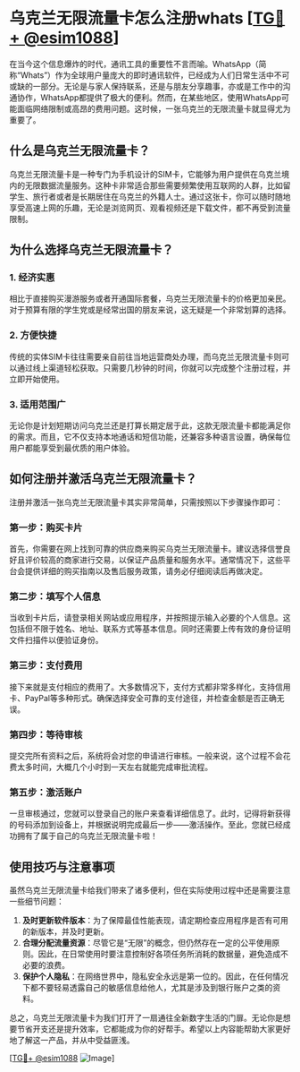# 乌克兰无限流量卡怎么注册whats [[TG💪+ @esim1088](https://t.me/s/esim1088)]

在当今这个信息爆炸的时代，通讯工具的重要性不言而喻。WhatsApp（简称“Whats”）作为全球用户量庞大的即时通讯软件，已经成为人们日常生活中不可或缺的一部分。无论是与家人保持联系，还是与朋友分享趣事，亦或是工作中的沟通协作，WhatsApp都提供了极大的便利。然而，在某些地区，使用WhatsApp可能面临网络限制或高昂的费用问题。这时候，一张乌克兰的无限流量卡就显得尤为重要了。

## 什么是乌克兰无限流量卡？

乌克兰无限流量卡是一种专门为手机设计的SIM卡，它能够为用户提供在乌克兰境内的无限数据流量服务。这种卡非常适合那些需要频繁使用互联网的人群，比如留学生、旅行者或者是长期居住在乌克兰的外籍人士。通过这张卡，你可以随时随地享受高速上网的乐趣，无论是浏览网页、观看视频还是下载文件，都不再受到流量限制。

## 为什么选择乌克兰无限流量卡？

### 1. **经济实惠**
相比于直接购买漫游服务或者开通国际套餐，乌克兰无限流量卡的价格更加亲民。对于预算有限的学生党或是经常出国的朋友来说，这无疑是一个非常划算的选择。

### 2. **方便快捷**
传统的实体SIM卡往往需要亲自前往当地运营商处办理，而乌克兰无限流量卡则可以通过线上渠道轻松获取。只需要几秒钟的时间，你就可以完成整个注册过程，并立即开始使用。

### 3. **适用范围广**
无论你是计划短期访问乌克兰还是打算长期定居于此，这款无限流量卡都能满足你的需求。而且，它不仅支持本地通话和短信功能，还兼容多种语言设置，确保每位用户都能享受到最优质的用户体验。

## 如何注册并激活乌克兰无限流量卡？

注册并激活一张乌克兰无限流量卡其实非常简单，只需按照以下步骤操作即可：

### 第一步：购买卡片
首先，你需要在网上找到可靠的供应商来购买乌克兰无限流量卡。建议选择信誉良好且评价较高的商家进行交易，以保证产品质量和服务水平。通常情况下，这些平台会提供详细的购买指南以及售后服务政策，请务必仔细阅读后再做决定。

### 第二步：填写个人信息
当收到卡片后，请登录相关网站或应用程序，并按照提示输入必要的个人信息。这包括但不限于姓名、地址、联系方式等基本信息。同时还需要上传有效的身份证明文件扫描件以便验证身份。

### 第三步：支付费用
接下来就是支付相应的费用了。大多数情况下，支付方式都非常多样化，支持信用卡、PayPal等多种形式。确保选择安全可靠的支付途径，并检查金额是否正确无误。

### 第四步：等待审核
提交完所有资料之后，系统将会对您的申请进行审核。一般来说，这个过程不会花费太多时间，大概几个小时到一天左右就能完成审批流程。

### 第五步：激活账户
一旦审核通过，您就可以登录自己的账户来查看详细信息了。此时，记得将新获得的号码添加到设备上，并根据说明完成最后一步——激活操作。至此，您就已经成功拥有了属于自己的乌克兰无限流量卡啦！

## 使用技巧与注意事项

虽然乌克兰无限流量卡给我们带来了诸多便利，但在实际使用过程中还是需要注意一些细节问题：

1. **及时更新软件版本**：为了保障最佳性能表现，请定期检查应用程序是否有可用的新版本，并及时更新。
2. **合理分配流量资源**：尽管它是“无限”的概念，但仍然存在一定的公平使用原则。因此，在日常使用时要注意控制好各项任务所消耗的数据量，避免造成不必要的浪费。
3. **保护个人隐私**：在网络世界中，隐私安全永远是第一位的。因此，在任何情况下都不要轻易透露自己的敏感信息给他人，尤其是涉及到银行账户之类的资料。

总之，乌克兰无限流量卡为我们打开了一扇通往全新数字生活的门扉。无论你是想要节省开支还是提升效率，它都能成为你的好帮手。希望以上内容能帮助大家更好地了解这一产品，并从中受益匪浅。

[[TG💪+ @esim1088](https://t.me/s/esim1088) ![Image](https://i.postimg.cc/4NQfJmqS/Snipaste-2025-05-13-00-14-12.png)]
